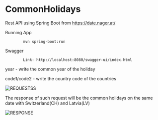 # CommonHolidays

Rest API using Spring Boot from https://date.nager.at/

   Running App
    
            mvn spring-boot:run

   
   Swagger
   
            Link: http://localhost:8080/swagger-ui/index.html


year - write the common year of the holiday


code1/code2 - write the country code of the countries
    
![REQUESTSS](https://user-images.githubusercontent.com/99561972/205028752-e88e63af-0e54-4997-929e-345c17bce8c4.PNG)    


   
The response of such request will be the common holidays on the same date with Switzerland(CH) and Latvia(LV)

![RESPONSE](https://user-images.githubusercontent.com/99561972/205029404-a0044d2f-d30b-4c13-afe0-089236870a8d.PNG)
